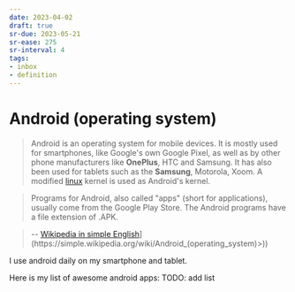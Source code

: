 ```yaml
---
date: 2023-04-02
draft: true
sr-due: 2023-05-21
sr-ease: 275
sr-interval: 4
tags:
- inbox
- definition
---
```


# Android (operating system)

> Android is an operating system for mobile devices. It is mostly used for
> smartphones, like Google's own Google Pixel, as well as by other phone
> manufacturers like **OnePlus**, HTC and Samsung. It has also been used for
> tablets such as the **Samsung**, Motorola, Xoom. A modified
> [linux](./linux.md) kernel is used as Android's kernel.

> Programs for Android, also called "apps" (short for applications), usually
> come from the Google Play Store. The Android programs have a file extension of
> .APK.

> --
> [Wikipedia in simple English](<[https://simple.wikipedia.org/wiki/Android_(operating_system)>)](https://simple.wikipedia.org/wiki/Android_(operating_system)>))

I use android daily on my smartphone and tablet.

Here is my list of awesome android apps: TODO: add list